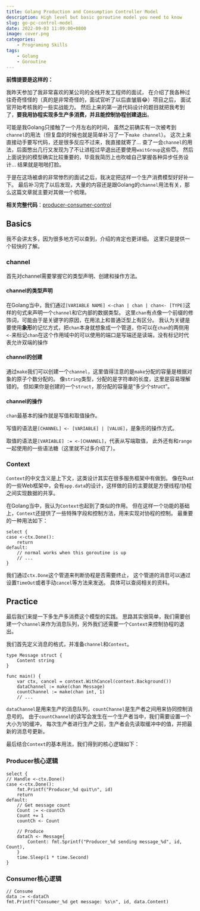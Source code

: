 ```yaml
---
title: Golang Production and Consumption Controller Model
description: High level but basic goroutine model you need to know
slug: go-pc-control-model
date: 2022-09-03 11:09:00+0800
image: cover.png
categories:
    - Programing Skills
tags:
    - Golang
    - Goroutine
---
```


**前情提要是这样的：**

我昨天参加了我非常喜欢的某公司的全栈开发工程师的面试，
在介绍了我各种过往奇奇怪怪的（真的是非常奇怪的，面试官听了以后直皱眉😂）项目之后，
面试官开始考核我的一些实战能力。
然后上来的第一道代码设计的题目就把我考到了，**要我用协程实现多生产多消费，并且能控制协程创建退出**。

可能是我Golang只接触了一个月左右的时间，
虽然之前确实有一次被考到`channel`的用法（但复盘的时候也就是简单补习了一下`make channel`）。
这次上来直接动手要写代码，还是很多反应不过来，我直接就寄了...
查了一会`channel`的用法，后面憋出几行又发现为了不让进程过早退出还要使用`waitGroup`这些😇。
然后上面说到的模型确实比较重要的，毕竟我简历上也吹嘘自己掌握各种异步任务设计...
结果就是啪啪打脸。

于是在这场被虐的非常惨烈的面试之后，我决定把这样一个生产消费模型好好补一下。
最后补习完了以后发现，大量的内容还是跟Golang的`channel`用法有关，那么这篇文章就主要对其做一个梳理。

**相关完整代码**：[producer-consumer-control](https://github.com/slhmy/golang-programming-models/tree/main/producer-consumer-control)

## Basics

我不会讲太多，因为很多地方可以查到，介绍的肯定也更详细。
这里只是提供一个较快的了解。

### channel

首先对channel需要掌握它的类型声明、创建和操作方法。

#### channel的类型声明

在Golang当中，我们通过`[VARIABLE NAME] <-chan | chan | chan<- [TYPE]`这样的句式来声明一个`channel`和它内部的数据类型。
这里`chan`有点像一个前缀的修饰词，可能由于是关键字的原因，在用法上和普通泛型上有区分。
我认为关键是要使用**象形**的记忆方式，把`chan`本身就想象成一个管道，你可以在`chan`的两侧用`<-`来标记`chan`在这个作用域中的可以使用的端口是写端还是读端，没有标记时代表允许双端的操作

#### channel的创建

通过`make`我们可以创建一个`channel`，这里值得注意的是`make`分配的容量是根据对象的原子个数分配的。
像`string`类型，分配的是字符串的长度，这里是容易理解错的。
但如果你是创建的一个`struct`，那分配的容量是“多少个struct”。

#### channel的操作

`chan`最基本的操作就是写值和取值操作。

写值的语法是`[CHANNEL] <- [VARIABLE] | [VALUE]`，是象形的操作方式。

取值的语法是`[VARIABLE] := <-[CHANNEL]`，代表从写端取值，
此外还有和`range`一起使用的一些语法糖（这里就不过多介绍了）。

### Context

`Context`的中文含义是上下文，这类设计其实在很多服务框架中有做到。
像在Rust的一些Web框架中，会有`app.data`的设计，这样做的目的主要就是方便线程/协程之间实现数据的共享。

在Golang当中，我认为`Context`也起到了类似的作用。
但在这样一个功能的基础上，`Context`还提供了一些特殊字段和控制方法，用来实现对协程的控制。
最重要的一种用法如下：

``` Golang
select {
case <-ctx.Done():
    return
default:
    // normal works when this goroutine is up
    // ...
}
```

我们通过`ctx.Done`这个管道来判断协程是否需要终止，
这个管道的消息可以通过设置`TimeOut`或者手动`cancel`等方法来发送。
具体可以查阅相关的资料。

## Practice

最后我们来提一下多生产多消费这个模型的实践。
思路其实很简单，我们需要创建一个`channel`来作为消息队列，另外我们还需要一个`Context`来控制协程的退出。

我们首先定义消息的格式，并准备`channel`和`Context`。

``` Golang
type Message struct {
    Content string
}

func main() {
    var ctx, cancel = context.WithCancel(context.Background())
    dataChannel := make(chan Message)
    countChannel := make(chan int, 1)
    // ...
```

`dataChannel`是用来生产的消息队列，`countChannel`是生产者之间用来协同控制消息号的。
由于`countChannel`的读写会发生在一个生产者当中，我们需要设置一个大小为1的缓冲，
每次生产者进行生产之前，生产者会先读取缓冲中的值，并把最新的消息号更新。

最后结合`Context`的基本用法，我们得到的核心逻辑如下：

### Producer核心逻辑

``` Golang
select {
// Handle <-ctx.Done()
case <-ctx.Done():
    fmt.Printf("Producer_%d quit\n", id)
    return
default:
    // Get message count
    Count := <-countCh
    Count += 1
    countCh <- Count

    // Produce
    dataCh <- Message{
        Content: fmt.Sprintf("Producer_%d sending message_%d", id, Count),
    }
    time.Sleep(1 * time.Second)
}
```

### Consumer核心逻辑

``` Golang
// Consume
data := <-dataCh
fmt.Printf("Consumer_%d get message: %s\n", id, data.Content)
```
